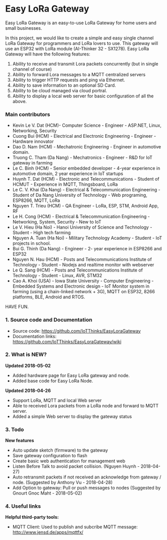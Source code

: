 # Easy LoRa Gateway
Easy LoRa Gateway is an easy-to-use LoRa Gateway for home users and small businesses.

In this project, we would like to create a simple and easy single channel LoRa Gateway for programmers and LoRa lovers to use. This gateway will use an ESP32 with LoRa module (AI-Thinker 32 - SX1278).
Easy LoRa Gateway will have the following features:
1. Ability to receive and transmit Lora packets concurrently (but in single channel of course)
2. Ability to forward Lora messages to a MQTT centralized servers
3. Ability to trigger HTTP requests and ping via Ethernet.
4. Ability to save information to an optional SD Card.
5. Ability to be cloud managed via cloud portral.
6. Ability to display a local web server for basic configuration of all the above.

### Main contributors
* Kevin Le V. Dat (HCM)- Computer Science - Engineer - ASP.NET, Linux, Networking, Security
* Cuong Bui (HCM) - Electrical and Electronic Engineering - Engineer - Hardware innovator
* Dao D. Nam (HCM) - Mechatronic Engineering - Engineer in automotive domain.
* Truong C. Tham (Da Nang) - Mechatronics - Engineer - R&D for IoT gateway in farming
* Le C. Binh (HCM) - Senior embedded developer - 4-year experience in automotive domain, 2 year experience in IoT startups
* Huynh T. Dat (HCM) -  Electronic and Telecommunications - Student of HCMUT - Experience in MQTT, Thingsboard, LoRa
* Le C. V. Khai (Da Nang) - Electrical & Telecommunication Engineering - Student of Da Nang University of Technology - Web programing, ESP8266, MQTT, LoRa
* Nguyen T. Trieu (HCM) - QA Engineer - LoRa, ESP, STM, Android App, RF
* Le H. Cong (HCM) - Electrical & Telecommunication Engineering - Networking, System, Security - New to IoT
* Le V. Hieu (Ha Noi) - Hanoi University of Science and Technology - Student - High tech farming
* Nguyen A. Tuan (Ha Noi) -  Military Technology Academy - Student - IoT projects in school.
* Bui G. Thinh (Da Nang) - Engineer - 2- year experience in ESP8266 and ESP32
* Nguyen N. Hau (HCM) - Posts and Telecommunications Institute of Technology - Student - Nodejs and realtime monitor with webserver
* Le Q. Sang (HCM) - Posts and Telecommunications Institute of Technology - Student - Linux, AVR, STM32
* Cao A. Khoi (USA) - Iowa State University - Computer Engineering - Embedded Systems and Electronic design - IoT Monitor system in farming (using a chain-linked network + 3G), MQTT on ESP32, 8266 platforms, BLE, Android and RTOS.

HAVE FUN.

### 1. Source code and Documentation
- Source code: https://github.com/IoTThinks/EasyLoraGateway
- Documentation links: https://github.com/IoTThinks/EasyLoraGateway/wiki

### 2. What is NEW?
<b>Updated 2018-05-02</b>
- Added hardware page for Easy LoRa gateway and node.
- Added base code for Easy LoRa Node.

<b>Updated 2018-04-26</b>
- Support LoRa, MQTT and local Web server
- Able to received Lora packets from a LoRa node and forward to MQTT server.
- Added a simple Web server to display the gateway status

### 3. Todo
<b>New features</b>
- Auto update sketch (firmware) to the gateway
- Save gateway configuration to flash
- Create basic web authentication for management web
- Listen Before Talk to avoid packet collision. (Nguyen Huynh - 2018-04-27)
- Auto retransmit packets if not received an acknowledge from gateway / node. (Suggested by Anthony Vu - 2018-04-28)
- Add Option to gateway: Pull or push messages to nodes (Suggested by Gnourt Gnoc Maht - 2018-05-02)

 ### 4. Useful links
<b>Helpful third-party tools:</b>
- MQTT Client: Used to publish and subcribe MQTT message: http://www.jensd.de/apps/mqttfx/
